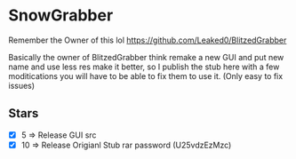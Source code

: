# SnowGrabber
Remember the Owner of this lol https://github.com/Leaked0/BlitzedGrabber


Basically the owner of BlitzedGrabber think remake a new GUI and put new name and use less res make it better, so I publish the stub here with a few moditications you will have to be able to fix them to use it.
(Only easy to fix issues)

## Stars
- [x] 5 => Release GUI src
- [x] 10 => Release Origianl Stub rar password (U25vdzEzMzc)
